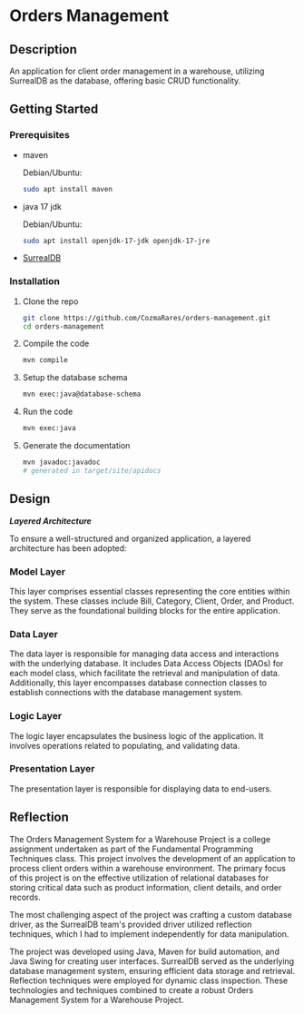 # Orders Management

## Description

An application for client order management in a warehouse, utilizing SurrealDB
as the database, offering basic CRUD functionality.

## Getting Started

### Prerequisites

- maven

  Debian/Ubuntu:

  ```sh
  sudo apt install maven
  ```

- java 17 jdk

  Debian/Ubuntu:

  ```sh
  sudo apt install openjdk-17-jdk openjdk-17-jre
  ```

- [SurrealDB](https://surrealdb.com/install)

### Installation

1. Clone the repo

   ```sh
   git clone https://github.com/CozmaRares/orders-management.git
   cd orders-management
   ```

2. Compile the code

   ```sh
   mvn compile
   ```

3. Setup the database schema

   ```sh
   mvn exec:java@database-schema
   ```

4. Run the code

   ```sh
   mvn exec:java
   ```

5. Generate the documentation

   ```sh
   mvn javadoc:javadoc
   # generated in target/site/apidocs
   ```

## Design

**_Layered Architecture_**

To ensure a well-structured and organized application, a layered architecture
has been adopted:

### Model Layer

This layer comprises essential classes representing the core entities within the
system. These classes include Bill, Category, Client, Order, and Product. They
serve as the foundational building blocks for the entire application.

### Data Layer

The data layer is responsible for managing data access and
interactions with the underlying database. It includes Data Access Objects
(DAOs) for each model class, which facilitate the retrieval and manipulation of
data. Additionally, this layer encompasses database connection classes to
establish connections with the database management system.

### Logic Layer

The logic layer encapsulates the business logic of the application. It involves
operations related to populating, and validating data.

### Presentation Layer

The presentation layer is responsible for displaying data to end-users.

## Reflection

The Orders Management System for a Warehouse Project is a college assignment
undertaken as part of the Fundamental Programming Techniques class. This project
involves the development of an application to process client orders within a
warehouse environment. The primary focus of this project is on the effective
utilization of relational databases for storing critical data such as product
information, client details, and order records.

The most challenging aspect of the project was crafting a custom database driver,
as the SurrealDB team's provided driver utilized reflection techniques, which I
had to implement independently for data manipulation.

The project was developed using Java, Maven for build automation, and Java Swing
for creating user interfaces. SurrealDB served as the underlying database
management system, ensuring efficient data storage and retrieval. Reflection
techniques were employed for dynamic class inspection. These technologies and
techniques combined to create a robust Orders Management System for a Warehouse Project.
